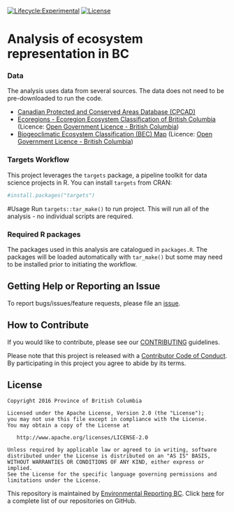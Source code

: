 <!-- README.md is generated from README.Rmd. Please edit that file -->

[![Lifecycle:Experimental](https://img.shields.io/badge/Lifecycle-Experimental-339999)](https://github.com/bcgov/repomountie/blob/master/doc/lifecycle-badges.md)
[![License](https://img.shields.io/badge/License-Apache%202.0-blue.svg)](https://opensource.org/licenses/Apache-2.0)

# Analysis of ecosystem representation in BC

### Data

The analysis uses data from several sources. The data does not need to
be pre-downloaded to run the code.

-   [Canadian Protected and Conserved Areas Database
    (CPCAD)](https://www.canada.ca/en/environment-climate-change/services/national-wildlife-areas/protected-conserved-areas-database.html)
-   [Ecoregions - Ecoregion Ecosystem Classification of British
    Columbia](https://catalogue.data.gov.bc.ca/dataset/d00389e0-66da-4895-bd56-39a0dd64aa78)
    (Licence: [Open Government Licence - British
    Columbia](http://www2.gov.bc.ca/gov/content?id=A519A56BC2BF44E4A008B33FCF527F61))
-   [Biogeoclimatic Ecosystem Classification (BEC)
    Map](https://catalogue.data.gov.bc.ca/dataset/f358a53b-ffde-4830-a325-a5a03ff672c3)
    (Licence: [Open Government Licence - British
    Columbia](http://www2.gov.bc.ca/gov/content?id=A519A56BC2BF44E4A008B33FCF527F61))

### Targets Workflow

This project leverages the `targets` package, a pipeline toolkit for
data science projects in R. You can install `targets` from CRAN:

``` r
#install.packages("targets")
```

#Usage Run `targets::tar_make()` to run project. This will run all of
the analysis - no individual scripts are required.

### Required R packages

The packages used in this analysis are catalogued in `packages.R`. The
packages will be loaded automatically with `tar_make()` but some may
need to be installed prior to initiating the workflow.

## Getting Help or Reporting an Issue

To report bugs/issues/feature requests, please file an
[issue](https://github.com/bcgov/protected-lands-and-waters-indicator/issues).

## How to Contribute

If you would like to contribute, please see our
[CONTRIBUTING](CONTRIBUTING.md) guidelines.

Please note that this project is released with a [Contributor Code of
Conduct](CODE_OF_CONDUCT.md). By participating in this project you agree
to abide by its terms.

## License

    Copyright 2016 Province of British Columbia

    Licensed under the Apache License, Version 2.0 (the "License");
    you may not use this file except in compliance with the License.
    You may obtain a copy of the License at 

       http://www.apache.org/licenses/LICENSE-2.0

    Unless required by applicable law or agreed to in writing, software
    distributed under the License is distributed on an "AS IS" BASIS,
    WITHOUT WARRANTIES OR CONDITIONS OF ANY KIND, either express or implied.
    See the License for the specific language governing permissions and
    limitations under the License.

This repository is maintained by [Environmental Reporting
BC](http://www2.gov.bc.ca/gov/content?id=FF80E0B985F245CEA62808414D78C41B).
Click [here](https://github.com/bcgov/EnvReportBC) for a complete list
of our repositories on GitHub.
